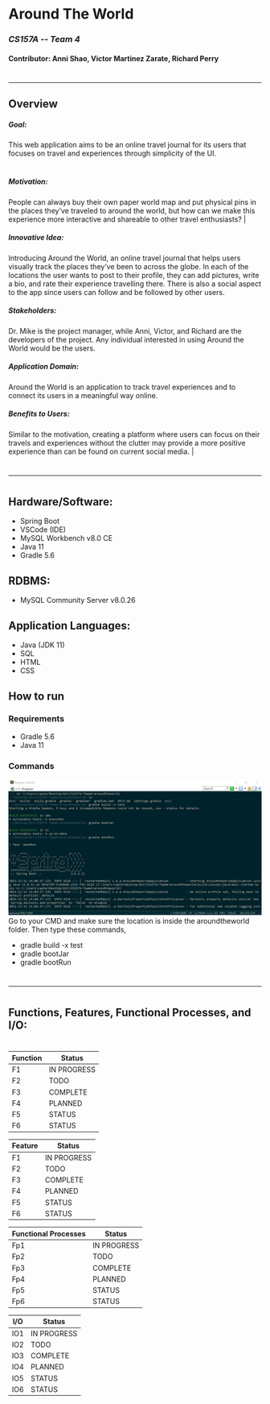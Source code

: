 # Around The World
### _CS157A -- Team 4_
#### Contributor: Anni Shao, Victor Martinez Zarate, Richard Perry
#
#
***
## Overview

##### Goal:
This web application aims to be an online travel journal for its users that focuses on travel and experiences through simplicity of the UI.
#
##### Motivation:
People can always buy their own paper world map and put physical pins in the places they’ve traveled to around the world, but how can we make this experience more interactive and shareable to other travel enthusiasts? |

##### Innovative Idea:
Introducing Around the World, an online travel journal that helps users visually track the places they’ve been to across the globe. In each of the locations the user wants to post to their profile, they can add pictures, write a bio, and rate their experience travelling there. There is also a social aspect to the app since users can follow and be followed by other users.

##### Stakeholders:
Dr. Mike is the project manager, while Anni, Victor, and Richard are the developers of the project. Any individual interested in using Around the World would be the users.

##### Application Domain:
Around the World is an application to track travel experiences and to connect its users in a meaningful way online.

##### Benefits to Users:
Similar to the motivation, creating a platform where users can focus on their travels and experiences without the clutter may provide a more positive experience than can be found on current social media. |
#
#
***
#


## Hardware/Software:
+ Spring Boot
+ VSCode (IDE)
+ MySQL Workbench v8.0 CE
+ Java 11
+ Gradle 5.6

## RDBMS:
+ MySQL Community Server v8.0.26

## Application Languages:
+ Java (JDK 11)
+ SQL
+ HTML
+ CSS

## How to run
### Requirements
- Gradle 5.6 
- Java 11

### Commands
![images](https://github.com/Fyatistic/CS157A-Team4/blob/main/howtorun.png)
Go to your CMD and make sure the location is inside the aroundtheworld folder. Then type these commands,
- gradle build -x test
- gradle bootJar
- gradle bootRun

#
***
#

## Functions, Features, Functional Processes, and I/O:
#
| Function | Status |
| ------ | ------ |
| F1 | IN PROGRESS |
| F2 | TODO |
| F3 | COMPLETE |
| F4 | PLANNED |
| F5 | STATUS |
| F6 | STATUS |

| Feature | Status |
| ------ | ------ |
| F1 | IN PROGRESS |
| F2 | TODO |
| F3 | COMPLETE |
| F4 | PLANNED |
| F5 | STATUS |
| F6 | STATUS |

| Functional Processes | Status |
| ------ | ------ |
| Fp1 | IN PROGRESS |
| Fp2 | TODO |
| Fp3 | COMPLETE |
| Fp4 | PLANNED |
| Fp5 | STATUS |
| Fp6 | STATUS |

| I/O | Status |
| ------ | ------ |
| IO1 | IN PROGRESS |
| IO2 | TODO |
| IO3 | COMPLETE |
| IO4 | PLANNED |
| IO5 | STATUS |
| IO6 | STATUS |
